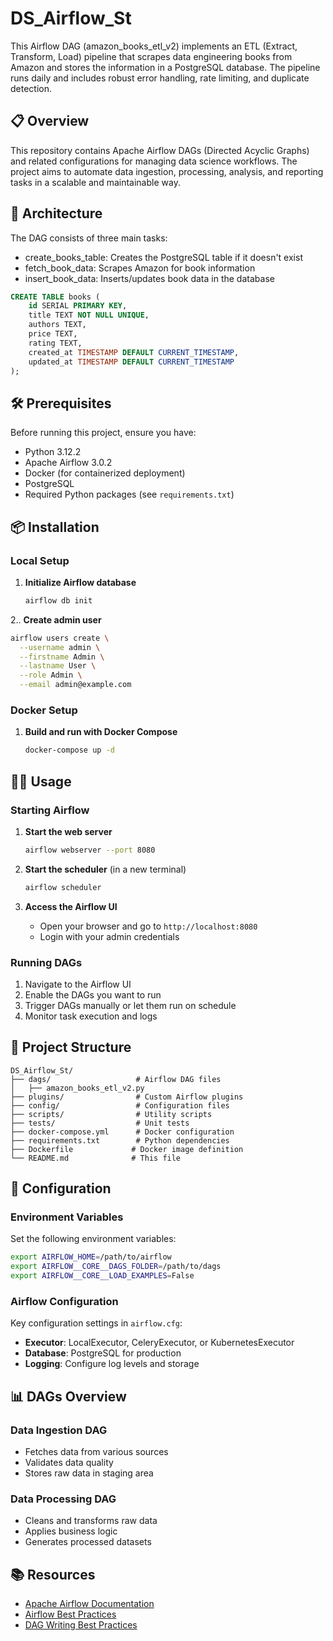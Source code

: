 # DS_Airflow_St

This Airflow DAG (amazon_books_etl_v2) implements an ETL (Extract, Transform, Load) pipeline that scrapes data engineering books from Amazon and stores the information in a PostgreSQL database. The pipeline runs daily and includes robust error handling, rate limiting, and duplicate detection.

## 📋 Overview

This repository contains Apache Airflow DAGs (Directed Acyclic Graphs) and related configurations for managing data science workflows. The project aims to automate data ingestion, processing, analysis, and reporting tasks in a scalable and maintainable way.

## 🚀 Architecture
The DAG consists of three main tasks:

- create_books_table: Creates the PostgreSQL table if it doesn't exist
- fetch_book_data: Scrapes Amazon for book information
- insert_book_data: Inserts/updates book data in the database

  
``` SQL
CREATE TABLE books (
    id SERIAL PRIMARY KEY,
    title TEXT NOT NULL UNIQUE,
    authors TEXT,
    price TEXT,
    rating TEXT,
    created_at TIMESTAMP DEFAULT CURRENT_TIMESTAMP,
    updated_at TIMESTAMP DEFAULT CURRENT_TIMESTAMP
);
```
## 🛠️ Prerequisites

Before running this project, ensure you have:

- Python 3.12.2
- Apache Airflow 3.0.2
- Docker (for containerized deployment)
- PostgreSQL 
- Required Python packages (see `requirements.txt`)

## 📦 Installation

### Local Setup

1. **Initialize Airflow database**
   ```bash
   airflow db init
   ```

2.. **Create admin user**
   ```bash
   airflow users create \
     --username admin \
     --firstname Admin \
     --lastname User \
     --role Admin \
     --email admin@example.com
   ```

### Docker Setup

1. **Build and run with Docker Compose**
   ```bash
   docker-compose up -d
   ```

## 🏃‍♂️ Usage

### Starting Airflow

1. **Start the web server**
   ```bash
   airflow webserver --port 8080
   ```

2. **Start the scheduler** (in a new terminal)
   ```bash
   airflow scheduler
   ```

3. **Access the Airflow UI**
   - Open your browser and go to `http://localhost:8080`
   - Login with your admin credentials

### Running DAGs

1. Navigate to the Airflow UI
2. Enable the DAGs you want to run
3. Trigger DAGs manually or let them run on schedule
4. Monitor task execution and logs

## 📁 Project Structure

```
DS_Airflow_St/
├── dags/                   # Airflow DAG files
│   ├── amazon_books_etl_v2.py
├── plugins/                # Custom Airflow plugins
├── config/                 # Configuration files
├── scripts/                # Utility scripts
├── tests/                  # Unit tests
├── docker-compose.yml      # Docker configuration
├── requirements.txt        # Python dependencies
├── Dockerfile             # Docker image definition
└── README.md              # This file
```

## 🔧 Configuration

### Environment Variables

Set the following environment variables:

```bash
export AIRFLOW_HOME=/path/to/airflow
export AIRFLOW__CORE__DAGS_FOLDER=/path/to/dags
export AIRFLOW__CORE__LOAD_EXAMPLES=False
```

### Airflow Configuration

Key configuration settings in `airflow.cfg`:

- **Executor**: LocalExecutor, CeleryExecutor, or KubernetesExecutor
- **Database**: PostgreSQL for production
- **Logging**: Configure log levels and storage

## 📊 DAGs Overview

### Data Ingestion DAG
- Fetches data from various sources
- Validates data quality
- Stores raw data in staging area

### Data Processing DAG
- Cleans and transforms raw data
- Applies business logic
- Generates processed datasets


## 📚 Resources

- [Apache Airflow Documentation](https://airflow.apache.org/docs/)
- [Airflow Best Practices](https://airflow.apache.org/docs/apache-airflow/stable/best-practices.html)
- [DAG Writing Best Practices](https://airflow.apache.org/docs/apache-airflow/stable/howto/writing-dags.html)
